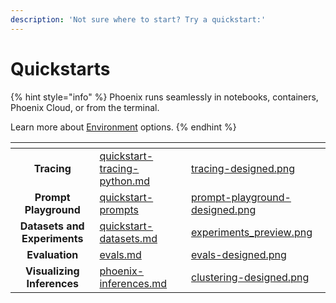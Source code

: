 ```yaml
---
description: 'Not sure where to start? Try a quickstart:'
---
```


# Quickstarts

{% hint style="info" %}
Phoenix runs seamlessly in notebooks, containers, Phoenix Cloud, or from the terminal.

Learn more about [Environment](environments.md) options.&#x20;
{% endhint %}

<table data-view="cards" data-full-width="false"><thead><tr><th align="center"></th><th data-hidden data-card-target data-type="content-ref"></th><th data-hidden data-card-cover data-type="files"></th></tr></thead><tbody><tr><td align="center"><strong>Tracing</strong></td><td><a href="tracing/llm-traces-1/quickstart-tracing-python.md">quickstart-tracing-python.md</a></td><td><a href=".gitbook/assets/tracing-designed.png">tracing-designed.png</a></td></tr><tr><td align="center"><strong>Prompt Playground</strong></td><td><a href="prompt-engineering/quickstart-prompts/">quickstart-prompts</a></td><td><a href=".gitbook/assets/prompt-playground-designed.png">prompt-playground-designed.png</a></td></tr><tr><td align="center"><strong>Datasets and Experiments</strong></td><td><a href="datasets-and-experiments/quickstart-datasets.md">quickstart-datasets.md</a></td><td><a href=".gitbook/assets/experiments_preview.png">experiments_preview.png</a></td></tr><tr><td align="center"><strong>Evaluation</strong></td><td><a href="evaluation/evals.md">evals.md</a></td><td><a href=".gitbook/assets/evals-designed.png">evals-designed.png</a></td></tr><tr><td align="center"><strong>Visualizing Inferences</strong></td><td><a href="inferences/phoenix-inferences.md">phoenix-inferences.md</a></td><td><a href=".gitbook/assets/clustering-designed.png">clustering-designed.png</a></td></tr></tbody></table>

